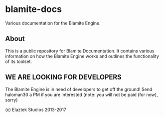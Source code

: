 # blamite-docs
Various documentation for the Blamite Engine.

## About
This is a public repository for Blamite Documentation. It contains various information on how the Blamite Engine works and outlines the functionality of its toolset.

## WE ARE LOOKING FOR DEVELOPERS
The Blamite Engine is in need of developers to get off the ground! Send haloman30 a PM if you are interested (note: you will not be paid (for now), sorry)

(c) Elaztek Studios 2013-2017
